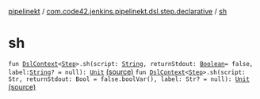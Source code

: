 [pipelinekt](../index.md) / [com.code42.jenkins.pipelinekt.dsl.step.declarative](index.md) / [sh](./sh.md)

# sh

`fun `[`DslContext`](../com.code42.jenkins.pipelinekt.dsl/-dsl-context/index.md)`<`[`Step`](../com.code42.jenkins.pipelinekt.core.step/-step/index.md)`>.sh(script: `[`String`](https://kotlinlang.org/api/latest/jvm/stdlib/kotlin/-string/index.html)`, returnStdout: `[`Boolean`](https://kotlinlang.org/api/latest/jvm/stdlib/kotlin/-boolean/index.html)` = false, label: `[`String`](https://kotlinlang.org/api/latest/jvm/stdlib/kotlin/-string/index.html)`? = null): `[`Unit`](https://kotlinlang.org/api/latest/jvm/stdlib/kotlin/-unit/index.html) [(source)](https://github.com/code42/pipelinekt/tree/master/dsl/src/main/kotlin/com/code42/jenkins/pipelinekt/dsl/step/declarative/ShellDsl.kt#L11)
`fun `[`DslContext`](../com.code42.jenkins.pipelinekt.dsl/-dsl-context/index.md)`<`[`Step`](../com.code42.jenkins.pipelinekt.core.step/-step/index.md)`>.sh(script: Str, returnStdout: Bool = false.boolVar(), label: Str? = null): `[`Unit`](https://kotlinlang.org/api/latest/jvm/stdlib/kotlin/-unit/index.html) [(source)](https://github.com/code42/pipelinekt/tree/master/dsl/src/main/kotlin/com/code42/jenkins/pipelinekt/dsl/step/declarative/ShellDsl.kt#L14)